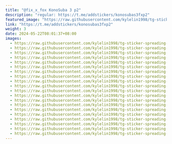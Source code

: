 ```yaml
---
title: "@fix_x_fox KonoSuba 3 p2"
description: "regular: https://t.me/addstickers/konosubas3fxp2"
featured_image: "https://raw.githubusercontent.com/kylelin1998/tg-sticker-spreading-worldwide-images/main/img/5aa78d72-7f79-4a6d-a6c3-dad5ef34a6ec.jpg"
link: "https://t.me/addstickers/konosubas3fxp2"
weight: 3
date: 2024-05-22T08:01:37+08:00
images:
  - https://raw.githubusercontent.com/kylelin1998/tg-sticker-spreading-worldwide-images/main/img/5aa78d72-7f79-4a6d-a6c3-dad5ef34a6ec.jpg
  - https://raw.githubusercontent.com/kylelin1998/tg-sticker-spreading-worldwide-images/main/img/e48e942c-6fc7-41d9-9d51-50bcdc2d01ef.jpg
  - https://raw.githubusercontent.com/kylelin1998/tg-sticker-spreading-worldwide-images/main/img/aabd2268-4fb3-4223-bfee-e5a93db40b40.jpg
  - https://raw.githubusercontent.com/kylelin1998/tg-sticker-spreading-worldwide-images/main/img/293a7de6-98a2-4fe6-9a35-d7a0f6f48aff.jpg
  - https://raw.githubusercontent.com/kylelin1998/tg-sticker-spreading-worldwide-images/main/img/8147640e-dc6b-48fb-a7d1-0212cecc118b.jpg
  - https://raw.githubusercontent.com/kylelin1998/tg-sticker-spreading-worldwide-images/main/img/35c05208-aed4-4f75-afed-5c73d4804fad.jpg
  - https://raw.githubusercontent.com/kylelin1998/tg-sticker-spreading-worldwide-images/main/img/0d14dacf-0953-4be1-a798-6e0661034862.jpg
  - https://raw.githubusercontent.com/kylelin1998/tg-sticker-spreading-worldwide-images/main/img/8aa15180-bbdf-4249-83e5-ebb2ba8e86f4.jpg
  - https://raw.githubusercontent.com/kylelin1998/tg-sticker-spreading-worldwide-images/main/img/8f6bdd86-d53d-4de8-9113-60238b0623da.jpg
  - https://raw.githubusercontent.com/kylelin1998/tg-sticker-spreading-worldwide-images/main/img/77ee9c3a-de42-4036-abd6-945325585473.jpg
  - https://raw.githubusercontent.com/kylelin1998/tg-sticker-spreading-worldwide-images/main/img/006c9933-b777-465f-aa2f-54228db667eb.jpg
  - https://raw.githubusercontent.com/kylelin1998/tg-sticker-spreading-worldwide-images/main/img/a1eb92dc-c419-4833-93a2-40cc5b6c3b37.jpg
  - https://raw.githubusercontent.com/kylelin1998/tg-sticker-spreading-worldwide-images/main/img/3bff2b23-28dc-438f-b931-e389eb665657.jpg
  - https://raw.githubusercontent.com/kylelin1998/tg-sticker-spreading-worldwide-images/main/img/3736e93d-2147-4971-bc36-51a5b3caa2b0.jpg
  - https://raw.githubusercontent.com/kylelin1998/tg-sticker-spreading-worldwide-images/main/img/229b7df1-c067-404f-bf1d-e748a5412857.jpg
  - https://raw.githubusercontent.com/kylelin1998/tg-sticker-spreading-worldwide-images/main/img/5100040b-68f8-488a-a579-7dfca63bf227.jpg
  - https://raw.githubusercontent.com/kylelin1998/tg-sticker-spreading-worldwide-images/main/img/8deb58d2-fd8f-44bf-8134-7e6d70903efe.jpg
  - https://raw.githubusercontent.com/kylelin1998/tg-sticker-spreading-worldwide-images/main/img/1d43b6ff-d882-4423-a80f-ba129fffd2b8.jpg
  - https://raw.githubusercontent.com/kylelin1998/tg-sticker-spreading-worldwide-images/main/img/84350477-843e-449d-8386-78e4cdaaf8d3.jpg
  - https://raw.githubusercontent.com/kylelin1998/tg-sticker-spreading-worldwide-images/main/img/ad8862c1-fba7-4fa6-add5-94b3f480130e.jpg
---
```


